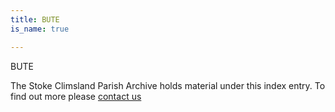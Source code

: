 ```yaml
---
title: BUTE
is_name: true

---
```


BUTE


The Stoke Climsland Parish Archive holds material under this index entry. To find out more please [contact us](/contact/)
